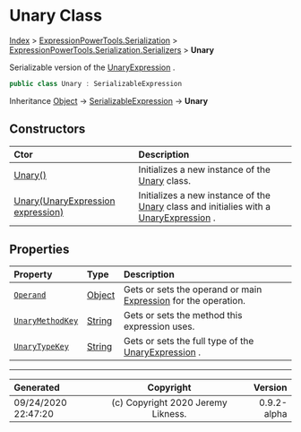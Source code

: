 ﻿# Unary Class

[Index](../index.md) > [ExpressionPowerTools.Serialization](ExpressionPowerTools.Serialization.a.md) > [ExpressionPowerTools.Serialization.Serializers](ExpressionPowerTools.Serialization.Serializers.n.md) > **Unary**

Serializable version of the [UnaryExpression](https://docs.microsoft.com/dotnet/api/system.linq.expressions.unaryexpression) .

```csharp
public class Unary : SerializableExpression
```

Inheritance [Object](https://docs.microsoft.com/dotnet/api/system.object) → [SerializableExpression](ExpressionPowerTools.Serialization.Serializers.SerializableExpression.cs.md) → **Unary**

## Constructors

| Ctor | Description |
| :-- | :-- |
| [Unary()](ExpressionPowerTools.Serialization.Serializers.Unary.ctor.md#unary) | Initializes a new instance of the [Unary](ExpressionPowerTools.Serialization.Serializers.Unary.cs.md) class. |
| [Unary(UnaryExpression expression)](ExpressionPowerTools.Serialization.Serializers.Unary.ctor.md#unaryunaryexpression-expression) | Initializes a new instance of the [Unary](ExpressionPowerTools.Serialization.Serializers.Unary.cs.md) class and            initialies with a [UnaryExpression](https://docs.microsoft.com/dotnet/api/system.linq.expressions.unaryexpression) . |
## Properties

| Property | Type | Description |
| :-- | :-- | :-- |
| [`Operand`](ExpressionPowerTools.Serialization.Serializers.Unary.Operand.prop.md) | [Object](https://docs.microsoft.com/dotnet/api/system.object) | Gets or sets the operand or main [Expression](https://docs.microsoft.com/dotnet/api/system.linq.expressions.expression) for the operation. |
| [`UnaryMethodKey`](ExpressionPowerTools.Serialization.Serializers.Unary.UnaryMethodKey.prop.md) | [String](https://docs.microsoft.com/dotnet/api/system.string) | Gets or sets the method this expression uses. |
| [`UnaryTypeKey`](ExpressionPowerTools.Serialization.Serializers.Unary.UnaryTypeKey.prop.md) | [String](https://docs.microsoft.com/dotnet/api/system.string) | Gets or sets the full type of the [UnaryExpression](https://docs.microsoft.com/dotnet/api/system.linq.expressions.unaryexpression) . |


---

| Generated | Copyright | Version |
| :-- | :-: | --: |
| 09/24/2020 22:47:20 | (c) Copyright 2020 Jeremy Likness. | 0.9.2-alpha |
